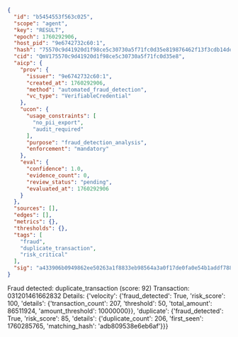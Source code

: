 ```json
{
  "id": "b5454553f563c025",
  "scope": "agent",
  "key": "RESULT",
  "epoch": 1760292906,
  "host_pid": "9e6742732c60:1",
  "hash": "75570c9d41920d1f98ce5c30730a5f71fc0d35e819876462f13f3cdb14deacd1",
  "cid": "QmV175570c9d41920d1f98ce5c30730a5f71fc0d35e8",
  "aicp": {
    "prov": {
      "issuer": "9e6742732c60:1",
      "created_at": 1760292906,
      "method": "automated_fraud_detection",
      "vc_type": "VerifiableCredential"
    },
    "ucon": {
      "usage_constraints": [
        "no_pii_export",
        "audit_required"
      ],
      "purpose": "fraud_detection_analysis",
      "enforcement": "mandatory"
    },
    "eval": {
      "confidence": 1.0,
      "evidence_count": 0,
      "review_status": "pending",
      "evaluated_at": 1760292906
    }
  },
  "sources": [],
  "edges": [],
  "metrics": {},
  "thresholds": {},
  "tags": [
    "fraud",
    "duplicate_transaction",
    "risk_critical"
  ],
  "sig": "a433906b0949862ee50263a1f8833eb98564a3a0f17de0fa0e54b1addf788437"
}
```

Fraud detected: duplicate_transaction (score: 92)
Transaction: 031201461662832
Details: {'velocity': {'fraud_detected': True, 'risk_score': 100, 'details': {'transaction_count': 207, 'threshold': 50, 'total_amount': 86511924, 'amount_threshold': 10000000}}, 'duplicate': {'fraud_detected': True, 'risk_score': 85, 'details': {'duplicate_count': 206, 'first_seen': 1760285765, 'matching_hash': 'adb809538e6eb6af'}}}